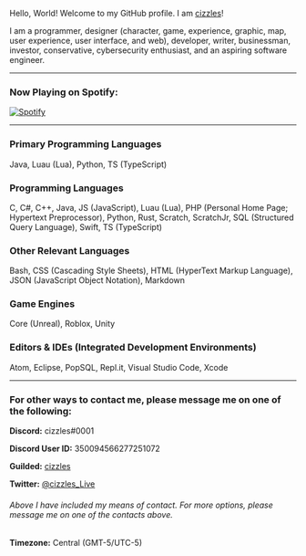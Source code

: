 Hello, World! Welcome to my GitHub profile. I am [cizzles](https://github.com/cizzles)!

I am a programmer, designer (character, game, experience, graphic, map, user experience, user interface, and web), developer, writer, businessman, investor, conservative, cybersecurity enthusiast, and an aspiring software engineer.

---

### Now Playing on Spotify:

[![Spotify](https://cizzles-now-playing-on-spotify.vercel.app/api/spotify)](https://open.spotify.com/user/apaig6ltu8b8w8ybkg8xa4n66)

---

### Primary Programming Languages

Java, Luau (Lua), Python, TS (TypeScript)

### Programming Languages

C, C#, C++, Java, JS (JavaScript), Luau (Lua), PHP (Personal Home Page; Hypertext Preprocessor), Python, Rust, Scratch, ScratchJr, SQL (Structured Query Language), Swift, TS (TypeScript)

### Other Relevant Languages

Bash, CSS (Cascading Style Sheets), HTML (HyperText Markup Language), JSON (JavaScript Object Notation), Markdown

### Game Engines

Core (Unreal), Roblox, Unity

### Editors & IDEs (Integrated Development Environments)

Atom, Eclipse, PopSQL, Repl.it, Visual Studio Code, Xcode

---

### For other ways to contact me, please message me on one of the following:

**Discord:** cizzles#0001

**Discord User ID:** 350094566277251072

**Guilded:** [cizzles](https://www.guilded.gg/u/cizzles)

**Twitter:** [@cizzles_Live](https://twitter.com/cizzles_Live)

###### Above I have included my means of contact. For more options, please message me on one of the contacts above.

**Timezone:** Central (GMT-5/UTC-5)
